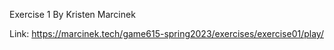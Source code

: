 Exercise 1
By Kristen Marcinek

Link: https://marcinek.tech/game615-spring2023/exercises/exercise01/play/
